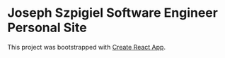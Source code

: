 # Joseph Szpigiel Software Engineer Personal Site

This project was bootstrapped with [Create React App](https://github.com/facebook/create-react-app).
